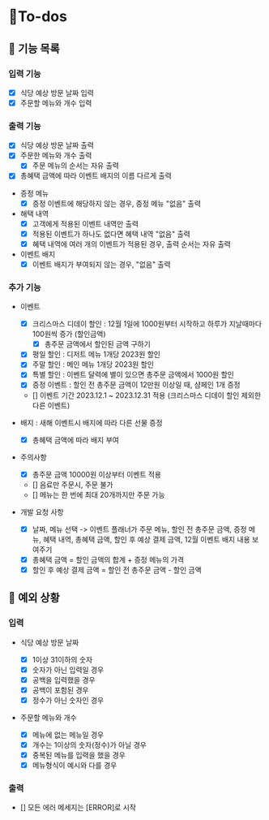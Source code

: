 # 🧐To-dos

## 📄 기능 목록

### 입력 기능

- [x] 식당 예상 방문 날짜 입력
- [x] 주문할 메뉴와 개수 입력

### 출력 기능

- [x] 식당 예상 방문 날짜 출력
- [x] 주문한 메뉴와 개수 출력
  - [x] 주문 메뉴의 순서는 자유 출력
- [x] 총혜택 금액에 따라 이벤트 배지의 이름 다르게 출력

- 증정 메뉴
  - [x] 증정 이벤트에 해당하지 않는 경우, 증정 메뉴 "없음" 출력
- 해택 내역
  - [x] 고객에게 적용된 이벤트 내역만 출력
  - [x] 적용된 이벤트가 하나도 없다면 혜택 내역 "없음" 출력
  - [x] 혜택 내역에 여러 개의 이벤트가 적용된 경우, 출력 순서는 자유 출력
- 이벤트 배지
  - [x] 이벤트 배지가 부여되지 않는 경우, "없음" 출력

### 추가 기능

- 이벤트

  - [x] 크리스마스 디데이 할인 : 12월 1일에 1000원부터 시작하고 하루가 지날때마다 100원씩 증가 (할인금액)
    - [x] 총주문 금액에서 할인된 금액 구하기
  - [x] 평일 할인 : 디저트 메뉴 1개당 2023원 할인
  - [x] 주말 할인 : 메인 메뉴 1개당 2023원 할인
  - [x] 특별 할인 : 이벤트 달력에 별이 있으면 총주문 금액에서 1000원 할인
  - [x] 증정 이벤트 : 할인 전 총주문 금액이 12만원 이상일 때, 샴페인 1개 증정
  - [] 이벤트 기간 2023.12.1 ~ 2023.12.31 적용 (크리스마스 디데이 할인 제외한 다른 이벤트)

- 배지 : 새해 이벤트시 배지에 따라 다른 선물 증정

  - [x] 총혜택 금액에 따라 배지 부여

- 주의사항

  - [x] 총주문 금액 10000원 이상부터 이벤트 적용
  - [] 음료만 주문시, 주문 불가
  - [] 메뉴는 한 번에 최대 20개까지만 주문 가능

- 개발 요청 사항

  - [x] 날짜, 메뉴 선택 -> 이벤트 플래너가 주문 메뉴, 할인 전 총주문 금액, 증정 메뉴, 혜택 내역, 총혜택 금액, 할인 후 예상 결제 금액, 12월 이벤트 배지 내용 보여주기
  - [x] 총혜택 금액 = 할인 금액의 합계 + 증정 메뉴의 가격
  - [x] 할인 후 예상 결제 금액 = 할인 전 총주문 금액 - 할인 금액

## 🎯 예외 상황

### 입력

- 식당 예상 방문 날짜

  - [x] 1이상 31이하의 숫자
  - [x] 숫자가 아닌 입력일 경우
  - [x] 공백을 입력했을 경우
  - [x] 공백이 포함된 경우
  - [x] 정수가 아닌 숫자인 경우

- 주문할 메뉴와 개수
  - [x] 메뉴에 없는 메뉴일 경우
  - [x] 개수는 1이상의 숫자(정수)가 아닐 경우
  - [x] 중복된 메뉴를 입력을 했을 경우
  - [x] 메뉴형식이 예시와 다를 경우

### 출력

- [] 모든 에러 메세지는 [ERROR]로 시작
